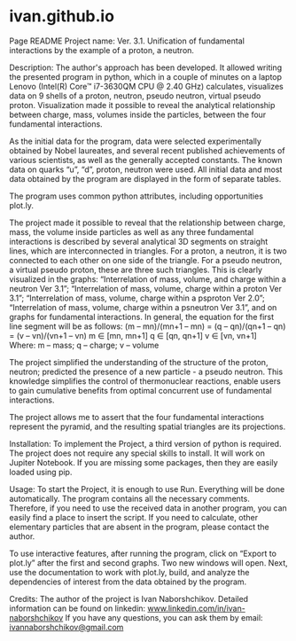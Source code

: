 # ivan.github.io
Page
README
Project name: Ver. 3.1. Unification of fundamental interactions by the example of a proton, a neutron.

Description: The author's approach has been developed. It allowed writing the presented program in python, which in a couple of minutes on a laptop Lenovo (Intel(R) Core™ i7-3630QM CPU @ 2.40 GHz) calculates, visualizes data on 9 shells of a proton, neutron, pseudo neutron, virtual pseudo proton. Visualization made it possible to reveal the analytical relationship between charge, mass, volumes inside the particles, between the four fundamental interactions.

As the initial data for the program, data were selected experimentally obtained by Nobel laureates, and several recent published achievements of various scientists, as well as the generally accepted constants. The known data on quarks “u”, “d”, proton, neutron were used. All initial data and most data obtained by the program are displayed in the form of separate tables. 

The program uses common python attributes, including opportunities plot.ly.

The project made it possible to reveal that the relationship between charge, mass, the volume inside particles as well as any three fundamental interactions is described by several analytical 3D segments on straight lines, which are interconnected in triangles. For a proton, a neutron, it is two connected to each other on one side of the triangle. For a pseudo neutron, a virtual pseudo proton, these are three such triangles. This is clearly visualized in the graphs: “Interrelation of mass, volume, and charge within a neutron Ver 3.1”; “Interrelation of mass, volume, charge within a proton Ver 3.1”; “Interrelation of mass, volume, charge within a psproton Ver 2.0”; “Interrelation of mass, volume, charge within a psneutron Ver 3.1”, and on graphs for fundamental interactions. 
In general, the equation for the first line segment will be as follows:
(m – mn)/(mn+1 – mn) = (q – qn)/(qn+1 – qn) = (v – vn)/(vn+1 – vn)
m ∈ [mn, mn+1]  q ∈ [qn, qn+1]  v ∈ [vn, vn+1]  
Where: 
m – mass; q – charge; v – volume

The project simplified the understanding of the structure of the proton, neutron; predicted the presence of a new particle - a pseudo neutron. This knowledge simplifies the control of thermonuclear reactions, enable users to gain cumulative benefits from optimal concurrent use of fundamental interactions.

The project allows me to assert that the four fundamental interactions represent the pyramid, and the resulting spatial triangles are its projections. 

Installation: To implement the Project, a third version of python is required. The project does not require any special skills to install. It will work on Jupiter Notebook. If you are missing some packages, then they are easily loaded using pip. 

Usage: To start the Project, it is enough to use Run. Everything will be done automatically. The program contains all the necessary comments. Therefore, if you need to use the received data in another program, you can easily find a place to insert the script. If you need to calculate, other elementary particles that are absent in the program, please contact the author.

To use interactive features, after running the program, click on “Export to plot.ly” after the first and second graphs. Two new windows will open. Next, use the documentation to work with plot.ly, build, and analyze the dependencies of interest from the data obtained by the program.

Credits: The author of the project is Ivan Naborshchikov. Detailed information can be found on linkedin: www.linkedin.com/in/ivan-naborshchikov
If you have any questions, you can ask them by email: ivannaborshchikov@gmail.com
